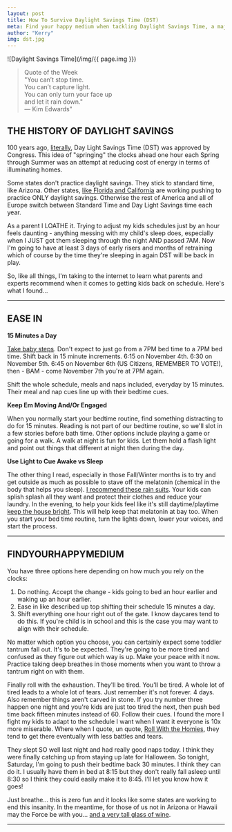 ```yaml
---
layout: post
title: How To Survive Daylight Savings Time (DST)
meta: Find your happy medium when tackling Daylight Savings Time, a major shift if your child's schedule.
author: "Kerry"
img: dst.jpg
---
```


![Daylight Savings Time](/img/{{ page.img }})

> Quote of the Week <br> "You can’t stop time.<br>You can’t capture light.<br>You can only turn your face up<br>and let it rain down." <br> — Kim Edwards"

## THE HISTORY OF DAYLIGHT SAVINGS

100 years ago, [literally](https://www.smithsonianmag.com/history/100-years-later-madness-daylight-saving-time-endures-180968435/), Day Light Savings Time (DST) was approved by Congress. This idea of "springing" the clocks ahead one hour each Spring through Summer was an attempt at reducing cost of energy in terms of illuminating homes.

Some states don't practice daylight savings. They stick to standard time, like Arizona. Other states, [like Florida and California](https://www.smithsonianmag.com/history/100-years-later-madness-daylight-saving-time-endures-180968435/) are working pushing to practice ONLY daylight savings. Otherwise the rest of America and all of Europe switch between Standard Time and Day Light Savings time each year.

As a parent I LOATHE it. Trying to adjust my kids schedules just by an hour feels daunting - anything messing with my child's sleep does, especially when I JUST got them sleeping through the night AND passed 7AM. Now I'm going to have at least 3 days of early risers and months of retraining which of course by the time they're sleeping in again DST will be back in play.

So, like all things, I'm taking to the internet to learn what parents and experts recommend when it comes to getting kids back on schedule. Here's what I found...

---

## EASE IN

**15 Minutes a Day**

[Take baby steps](https://www.parents.com/kids/sleep/tips/daylight-saving-time/). Don't expect to just go from a 7PM bed time to a 7PM bed time. Shift back in 15 minute increments. 6:15 on November 4th. 6:30 on November 5th. 6:45 on November 6th (US Citizens, REMEMBER TO VOTE!), then - BAM - come November 7th you're at 7PM again.

Shift the whole schedule, meals and naps included, everyday by 15 minutes. Their meal and nap cues line up with their bedtime cues.

**Keep Em Moving And/Or Engaged**

When you normally start your bedtime routine, find something distracting to do for 15 minutes. Reading is not part of our bedtime routine, so we'll  slot in a few stories before bath time. Other options include playing a game or going for a walk. A walk at night is fun for kids. Let them hold a flash light and point out things that different at night then during the day.

**Use Light to Cue Awake vs Sleep**

The other thing I read, especially in those Fall/Winter months is to try and get outside as much as possible to stave off the melatonin (chemical in the body that helps you sleep). [I recommend these rain suits](https://www.amazon.com/gp/product/B001AHXAUY/ref=as_li_tl?ie=UTF8&camp=1789&creative=9325&creativeASIN=B001AHXAUY&linkCode=as2&tag=mommafinds06-20&linkId=3598ce535ea6687a236d69334dcae667). Your kids can splish splash all they want and protect their clothes and reduce your laundry. In the evening, to help your kids feel like it's still daytime/playtime [keep the house bright](https://www.parents.com/kids/sleep/tips/daylight-saving-time/). This will help keep that melatonin at bay too. When you start your bed time routine, turn the lights down, lower your voices, and start the process.

---

## FINDYOURHAPPYMEDIUM

You have three options here depending on how much you rely on the clocks:
1. Do nothing. Accept the change - kids going to bed an hour earlier and waking up an hour earlier.
2. Ease in like described up top shifting their schedule 15 minutes a day.
3. Shift everything one hour right out of the gate. I know daycares tend to do this. If you're child is in school and this is the case you may want to align with their schedule.

No matter which option you choose, you can certainly expect some toddler tantrum fall out. It's to be expected. They're going to be more tired and confused as they figure out which way is up. Make your peace with it now. Practice taking deep breathes in those moments when you want to throw a tantrum right on with them.

Finally roll with the exhaustion. They'll be tired. You'll be tired. A whole lot of tired leads to a whole lot of tears. Just remember it's not forever. 4 days. Also remember things aren't carved in stone. If you try number three happen one night and you're kids are just too tired the next, then push bed time back fifteen minutes instead of 60. Follow their cues. I found the more I fight my kids to adapt to the schedule I want when I want it everyone is 10x more miserable. Where when I quote, un quote, [Roll With the Homies](https://giphy.com/gifs/filmeditor-clueless-movie-xUySTWzk0ndtHXwxuE), they tend to get there eventually with less battles and tears.

They slept SO well last night and had really good naps today. I think they were finally catching up from staying up late for Halloween. So tonight, Saturday, I'm going to push their bedtime back 30 minutes. I think they can do it. I usually have them in bed at 8:15 but they don't really fall asleep until 8:30 so I think they could easily make it to 8:45. I'll let you know how it goes!

Just breathe... this is zero fun and it looks like some states are working to end this insanity. In the meantime, for those of us not in Arizona or Hawaii may the Force be with you... [and a very tall glass of wine](https://www.amazon.com/gp/product/B076BBTLC9/ref=as_li_tl?ie=UTF8&camp=1789&creative=9325&creativeASIN=B076BBTLC9&linkCode=as2&tag=mommafinds06-20&linkId=66bfa66d54339dc508430bcb3e5bf3b6).

---
